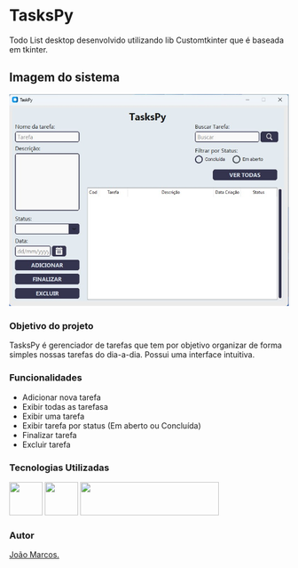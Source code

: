 <h1>TasksPy</h1>
Todo List desktop desenvolvido utilizando lib Customtkinter que é baseada em tkinter.
<div>
  <h2>Imagem do sistema</h2>
  <img src="telaTodo.jpeg"/>
  <h3>Objetivo do projeto</h3>
  <p>TasksPy é gerenciador de tarefas que tem por objetivo organizar de forma simples nossas tarefas do dia-a-dia. Possui uma interface intuitiva.</p>
  <h3>Funcionalidades</h3>
  <ul>
    <li>Adicionar nova tarefa</li>
    <li>Exibir todas as tarefasa</li>
    <li>Exibir uma tarefa</li>
    <li>Exibir tarefa por status (Em aberto ou Concluída)</li>
    <li>Finalizar tarefa</li>
    <li>Excluir tarefa</li>

  </ul>
  <h3>Tecnologias Utilizadas</h3>
  <img src="https://cdn.jsdelivr.net/gh/devicons/devicon/icons/python/python-original-wordmark.svg" width=60, height=60/>

  <img src="https://cdn.jsdelivr.net/gh/devicons/devicon/icons/postgresql/postgresql-plain-wordmark.svg" width=60, height=60/>
  <img src="https://programacionfacil.org/blog/wp-content/uploads/2023/02/xcustom-tkinter-logo-programacionfacil-org.png.pagespeed.ic.OmtINr0Vwi.webp" width=250, height=60/>     
  <h3>Autor</h3>
  <p>
    <a href="https://github.com/SilvaMarcosJoao">João Marcos.</a></p>
</div>




